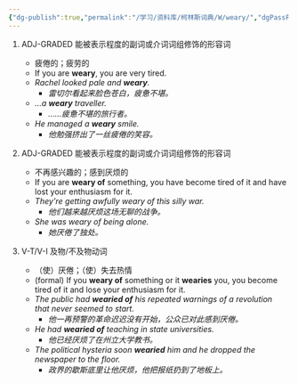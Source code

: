 ```yaml
---
{"dg-publish":true,"permalink":"/学习/资料库/柯林斯词典/W/weary/","dgPassFrontmatter":true}
---
```


1. ADJ-GRADED 能被表示程度的副词或介词词组修饰的形容词
	- 疲倦的；疲劳的
	- If you are **weary**, you are very tired.
	- *Rachel looked pale and **weary**.*
		- *雷切尔看起来脸色苍白，疲惫不堪。*
	- *...a **weary** traveller.*
		- *……疲惫不堪的旅行者。*
	- *He managed a **weary** smile.*
		- *他勉强挤出了一丝疲倦的笑容。*

2. ADJ-GRADED 能被表示程度的副词或介词词组修饰的形容词
	- 不再感兴趣的；感到厌烦的
	- If you are **weary of** something, you have become tired of it and have lost your enthusiasm for it.
	- *They're getting awfully weary of this silly war.*
		- *他们越来越厌烦这场无聊的战争。*
	- *She was weary of being alone.*
		- *她厌倦了独处。*

3. V-T/V-I 及物/不及物动词
	- （使）厌倦；（使）失去热情
	- (formal) If you **weary of** something or it **wearies** you, you become tired of it and lose your enthusiasm for it.
	- *The public had **wearied of** his repeated warnings of a revolution that never seemed to start.*
		- *他一再预警的革命迟迟没有开始，公众已对此感到厌倦。*
	- *He had **wearied of** teaching in state universities.*
		- *他已经厌烦了在州立大学教书。*
	- *The political hysteria soon **wearied** him and he dropped the newspaper to the floor.*
		- *政界的歇斯底里让他厌烦，他把报纸扔到了地板上。*